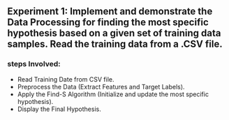 ## Experiment 1: Implement and demonstrate the Data Processing for finding the most specific hypothesis based on a given set of training data samples. Read the training data from a .CSV file.

### steps Involved:
- Read Training Date from CSV file.
- Preprocess the Data (Extract Features and Target Labels).
- Apply the Find-S Algorithm (Initialize and update the most specific hypothesis).
- Display the Final Hypothesis.

